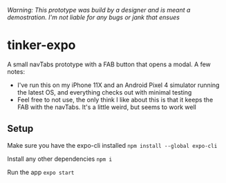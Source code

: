 _Warning: This prototype was build by a designer and is meant a demostration. I'm not liable for any bugs or jank that ensues_

# tinker-expo
A small navTabs prototype with a FAB button that opens a modal. A few notes:
- I've run this on my iPhone 11X and an Android Pixel 4 simulator running the latest OS, and everything checks out with minimal testing
- Feel free to not use, the only think I like about this is that it keeps the FAB with the navTabs. It's a little weird, but seems to work well

## Setup
Make sure you have the expo-cli installed
```npm install --global expo-cli```

Install any other dependencies
```npm i```

Run the app
```expo start```